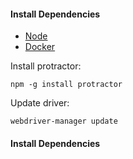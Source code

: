 #### Install Dependencies
* [Node](https://nodejs.org/en/download/)
* [Docker](https://www.docker.com/)


Install protractor:
```
npm -g install protractor
```

Update driver:
```
webdriver-manager update
```


#### Install Dependencies
